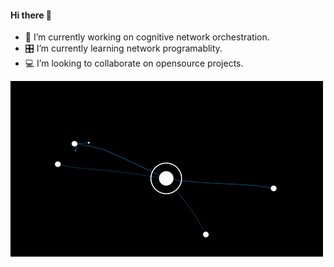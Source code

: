 #### Hi there 👋

<!--
**seekasra/seekasra** is a ✨ _special_ ✨ repository because its `README.md` (this file) appears on your GitHub profile.
-->
- 🔭  I’m currently working on cognitive network orchestration.
- 🎛  I’m currently learning network programablity.
- 💻  I’m looking to collaborate on opensource projects.

![gif](https://github.com/seekasra/seekasra/blob/main/source.gif)
